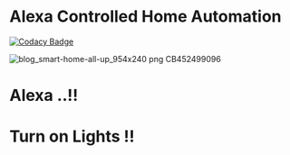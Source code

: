 # Alexa Controlled Home Automation

[![Codacy Badge](https://api.codacy.com/project/badge/Grade/335492d59af54c42b3827cb11cb8372c)](https://app.codacy.com/gh/aamirsohailkhan/M2_EmbSys_HomeAutomation?utm_source=github.com&utm_medium=referral&utm_content=aamirsohailkhan/M2_EmbSys_HomeAutomation&utm_campaign=Badge_Grade_Settings)

![blog_smart-home-all-up_954x240 png _CB452499096_](https://user-images.githubusercontent.com/46382398/155834402-de978b54-021e-42f4-816f-30aa0364690e.png)


# Alexa ..!!

# Turn on Lights !!


